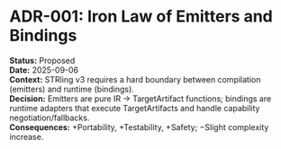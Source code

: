 # ADR-001: Iron Law of Emitters and Bindings

**Status:** Proposed  
**Date:** 2025-09-06  
**Context:** STRling v3 requires a hard boundary between compilation (emitters) and runtime (bindings).  
**Decision:** Emitters are pure IR → TargetArtifact functions; bindings are runtime adapters that execute TargetArtifacts and handle capability negotiation/fallbacks.  
**Consequences:** +Portability, +Testability, +Safety; −Slight complexity increase.
